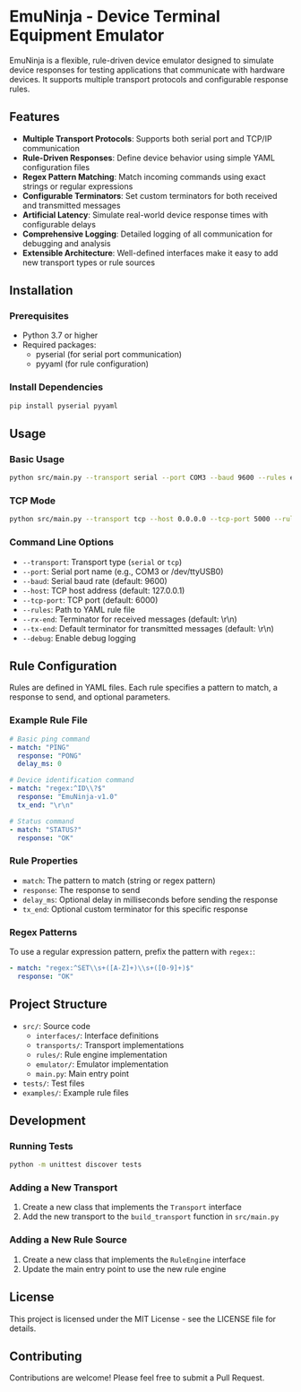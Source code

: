 # EmuNinja - Device Terminal Equipment Emulator

EmuNinja is a flexible, rule-driven device emulator designed to simulate device responses for testing applications that communicate with hardware devices. It supports multiple transport protocols and configurable response rules.

## Features

- **Multiple Transport Protocols**: Supports both serial port and TCP/IP communication
- **Rule-Driven Responses**: Define device behavior using simple YAML configuration files
- **Regex Pattern Matching**: Match incoming commands using exact strings or regular expressions
- **Configurable Terminators**: Set custom terminators for both received and transmitted messages
- **Artificial Latency**: Simulate real-world device response times with configurable delays
- **Comprehensive Logging**: Detailed logging of all communication for debugging and analysis
- **Extensible Architecture**: Well-defined interfaces make it easy to add new transport types or rule sources

## Installation

### Prerequisites

- Python 3.7 or higher
- Required packages:
  - pyserial (for serial port communication)
  - pyyaml (for rule configuration)

### Install Dependencies

```bash
pip install pyserial pyyaml
```

## Usage

### Basic Usage

```bash
python src/main.py --transport serial --port COM3 --baud 9600 --rules examples/rules.yml --rx-end "\r\n" --tx-end "\r\n"
```

### TCP Mode

```bash
python src/main.py --transport tcp --host 0.0.0.0 --tcp-port 5000 --rules examples/rules.yml --rx-end "\n" --tx-end "\n"
```

### Command Line Options

- `--transport`: Transport type (`serial` or `tcp`)
- `--port`: Serial port name (e.g., COM3 or /dev/ttyUSB0)
- `--baud`: Serial baud rate (default: 9600)
- `--host`: TCP host address (default: 127.0.0.1)
- `--tcp-port`: TCP port (default: 6000)
- `--rules`: Path to YAML rule file
- `--rx-end`: Terminator for received messages (default: \r\n)
- `--tx-end`: Default terminator for transmitted messages (default: \r\n)
- `--debug`: Enable debug logging

## Rule Configuration

Rules are defined in YAML files. Each rule specifies a pattern to match, a response to send, and optional parameters.

### Example Rule File

```yaml
# Basic ping command
- match: "PING"
  response: "PONG"
  delay_ms: 0

# Device identification command
- match: "regex:^ID\\?$"
  response: "EmuNinja-v1.0"
  tx_end: "\r\n"

# Status command
- match: "STATUS?"
  response: "OK"
```

### Rule Properties

- `match`: The pattern to match (string or regex pattern)
- `response`: The response to send
- `delay_ms`: Optional delay in milliseconds before sending the response
- `tx_end`: Optional custom terminator for this specific response

### Regex Patterns

To use a regular expression pattern, prefix the pattern with `regex:`:

```yaml
- match: "regex:^SET\\s+([A-Z]+)\\s+([0-9]+)$"
  response: "OK"
```

## Project Structure

- `src/`: Source code
  - `interfaces/`: Interface definitions
  - `transports/`: Transport implementations
  - `rules/`: Rule engine implementation
  - `emulator/`: Emulator implementation
  - `main.py`: Main entry point
- `tests/`: Test files
- `examples/`: Example rule files

## Development

### Running Tests

```bash
python -m unittest discover tests
```

### Adding a New Transport

1. Create a new class that implements the `Transport` interface
2. Add the new transport to the `build_transport` function in `src/main.py`

### Adding a New Rule Source

1. Create a new class that implements the `RuleEngine` interface
2. Update the main entry point to use the new rule engine

## License

This project is licensed under the MIT License - see the LICENSE file for details.

## Contributing

Contributions are welcome! Please feel free to submit a Pull Request.
